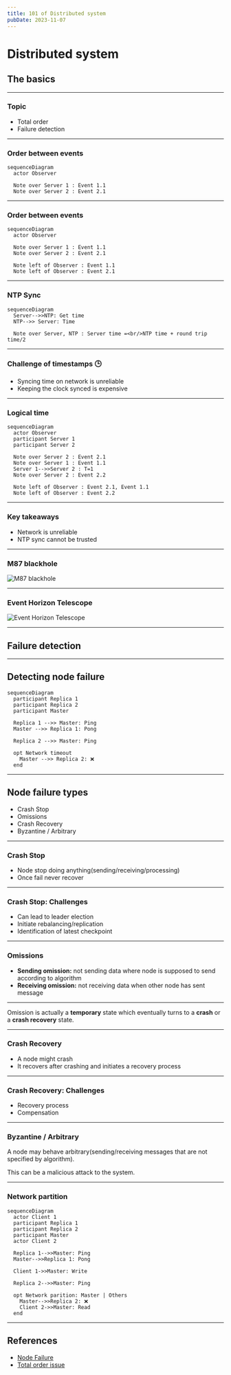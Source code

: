 ```yaml
---
title: 101 of Distributed system
pubDate: 2023-11-07
---
```


# Distributed system

## The basics <!-- .element: class="fragment" -->

---

### Topic

- Total order
- Failure detection

<!-- .element: class="fragmented-list" -->

---

<!-- .slide: data-transition="fade-in" -->

### Order between events

```mermaid
sequenceDiagram
  actor Observer

  Note over Server 1 : Event 1.1
  Note over Server 2 : Event 2.1
```

---

<!-- .slide: data-transition="fade-in" -->

### Order between events

```mermaid
sequenceDiagram
  actor Observer

  Note over Server 1 : Event 1.1
  Note over Server 2 : Event 2.1

  Note left of Observer : Event 1.1
  Note left of Observer : Event 2.1
```

---

### NTP Sync

```mermaid
sequenceDiagram
  Server-->>NTP: Get time
  NTP-->> Server: Time

  Note over Server, NTP : Server time =<br/>NTP time + round trip time/2

```

---

### Challenge of timestamps 🕒

- Syncing time on network is unreliable
- Keeping the clock synced is expensive

---

### Logical time

```mermaid
sequenceDiagram
  actor Observer
  participant Server 1
  participant Server 2

  Note over Server 2 : Event 2.1
  Note over Server 1 : Event 1.1
  Server 1-->>Server 2 : T=1
  Note over Server 2 : Event 2.2

  Note left of Observer : Event 2.1, Event 1.1
  Note left of Observer : Event 2.2

```

---

### Key takeaways

- Network is unreliable
- NTP sync cannot be trusted

<!-- .element: class="fragmented-list" -->

---

### M87 blackhole

![M87 blackhole](/assets/distributed-system/M87.webp)

<!-- .element: class="fragment" -->

---

### Event Horizon Telescope

![Event Horizon Telescope](/assets/distributed-system/Event-Horizon-Telescope.svg)

<!-- .element: class="fragment" -->

---

## Failure detection

---

## Detecting node failure

```mermaid
sequenceDiagram
  participant Replica 1
  participant Replica 2
  participant Master

  Replica 1 -->> Master: Ping
  Master -->> Replica 1: Pong

  Replica 2 -->> Master: Ping

  opt Network timeout
    Master -->> Replica 2: ❌
  end

```

---

## Node failure types

- Crash Stop
- Omissions
- Crash Recovery
- Byzantine / Arbitrary

<!-- .element: class="fragmented-list" -->

---

### Crash Stop

- Node stop doing anything(sending/receiving/processing)
- Once fail never recover

<!-- .element: class="fragmented-list" -->

---

### Crash Stop: Challenges

- Can lead to leader election
- Initiate rebalancing/replication
- Identification of latest checkpoint

<!-- .element: class="fragmented-list" -->

---

### Omissions

- **Sending omission:** not sending data where node is supposed to send according to algorithm
- **Receiving omission:** not receiving data when other node has sent message

---

Omission is actually a **temporary** state which eventually turns to a **crash** or a **crash recovery** state.

---

### Crash Recovery

- A node might crash
- It recovers after crashing and initiates a recovery process

<!-- .element: class="fragmented-list" -->

---

### Crash Recovery: Challenges

- Recovery process
- Compensation

<!-- .element: class="fragmented-list" -->

---

### Byzantine / Arbitrary

A node may behave arbitrary(sending/receiving messages that are not specified by algorithm).

This can be a malicious attack to the system.

---

### Network partition

```mermaid
sequenceDiagram
  actor Client 1
  participant Replica 1
  participant Replica 2
  participant Master
  actor Client 2

  Replica 1-->>Master: Ping
  Master-->>Replica 1: Pong

  Client 1->>Master: Write

  Replica 2-->>Master: Ping

  opt Network parition: Master | Others
    Master-->>Replica 2: ❌
    Client 2->>Master: Read
  end

```

---

## References

- [Node Failure](https://distash.blogspot.com/search/label/Crash)
- [Total order issue](https://ashrafuzzaman.github.io/posts/understanding-the-challenges-of-distributed-system/)
